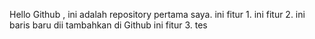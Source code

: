 Hello Github , ini adalah repository pertama saya.
ini fitur 1.
ini fitur 2.
ini baris baru dii tambahkan di Github
ini fitur 3.
tes